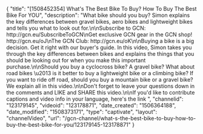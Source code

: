 {
    "title": "[1508452354] What's The Best Bike To Buy? How To Buy The Best Bike For YOU",
    "description": "What bike should you buy? Simon explains the key differences between gravel bikes, aero bikes and lightweight bikes and tells you what to look out for.\n\nSubscribe to GCN: http:\/\/gcn.eu\/SubscribeToGCN\nGet exclusive GCN gear in the GCN shop! http:\/\/gcn.eu\/oJ\nThe GCN Club: http:\/\/gcn.eu\/oK\n\nBuying a bike is a big decision. Get it right with our buyer's guide. In this video, Simon takes you through the key differences between bikes and explains the things that you should be looking out for when you make this important purchase.\n\nShould you buy a cyclocross bike? A gravel bike? What about road bikes \u2013 is it better to buy a lightweight bike or a climbing bike? If you want to ride off road, should you buy a mountain bike or a gravel bike? We explain all in this video.\n\nDon't forget to leave your questions down in the comments and LIKE and SHARE this video.\n\nIf you'd like to contribute captions and video info in your language, here's the link ",
    "channelid": "123179145",
    "videoid": "123178871",
    "date_created": "1506364188",
    "date_modified": "1508373171",
    "type": "captivate",
    "layout": "channelVideo",
    "url": "\/gcn-channel\/what-s-the-best-bike-to-buy-how-to-buy-the-best-bike-for-you\/123179145-123178871"
}